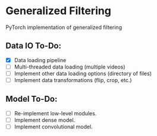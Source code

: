 # Generalized Filtering
PyTorch implementation of generalized filtering

## Data IO To-Do:
- [x] Data loading pipeline
- [ ] Multi-threaded data loading (multiple videos)
- [ ] Implement other data loading options (directory of files)
- [ ] Implement data transformations (flip, crop, etc.)

## Model To-Do:
- [ ] Re-implement low-level modules.
- [ ] Implement dense model.
- [ ] Implement convolutional model.
